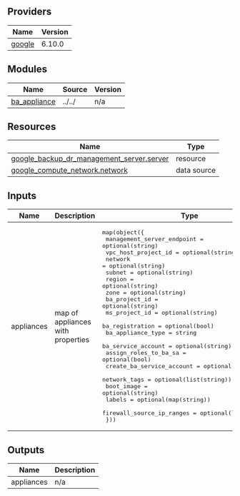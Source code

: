 ## Providers

| Name | Version |
|------|---------|
| <a name="provider_google"></a> [google](#provider\_google) | 6.10.0 |

## Modules

| Name | Source | Version |
|------|--------|---------|
| <a name="module_ba_appliance"></a> [ba\_appliance](#module\_ba\_appliance) | ../../ | n/a |

## Resources

| Name | Type |
|------|------|
| [google_backup_dr_management_server.server](https://registry.terraform.io/providers/hashicorp/google-beta/latest/docs/resources/backup_dr_management_server) | resource |
| [google_compute_network.network](https://registry.terraform.io/providers/hashicorp/google-beta/latest/docs/data-sources/compute_network) | data source |

<!-- BEGINNING OF PRE-COMMIT-TERRAFORM DOCS HOOK -->
## Inputs

| Name | Description | Type | Default | Required |
|------|-------------|------|---------|:--------:|
| appliances | map of appliances with properties | <pre>map(object({<br>    management_server_endpoint = optional(string)<br>    vpc_host_project_id        = optional(string)<br>    network                    = optional(string)<br>    subnet                     = optional(string)<br>    region                     = optional(string)<br>    zone                       = optional(string)<br>    ba_project_id              = optional(string)<br>    ms_project_id              = optional(string)<br>    ba_registration            = optional(bool)<br>    ba_appliance_type          = string<br>    ba_service_account         = optional(string)<br>    assign_roles_to_ba_sa      = optional(bool)<br>    create_ba_service_account  = optional(bool)<br>    network_tags               = optional(list(string))<br>    boot_image                 = optional(string)<br>    labels                     = optional(map(string))<br>    firewall_source_ip_ranges  = optional(list(string))<br>  }))</pre> | `{}` | no |

## Outputs

| Name | Description |
|------|-------------|
| appliances | n/a |

<!-- END OF PRE-COMMIT-TERRAFORM DOCS HOOK -->
